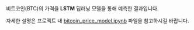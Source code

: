 비트코인(BTC)의 가격을 **LSTM** 딥러닝 모델을 통해 예측한 결과입니다.

자세한 설명은 프로젝트 내 [bitcoin_price_model.ipynb](https://github.com/lagonee23/price-prediction-models/blob/main/bitcoin_price_model.ipynb) 파일을 참고하시길 바랍니다.
